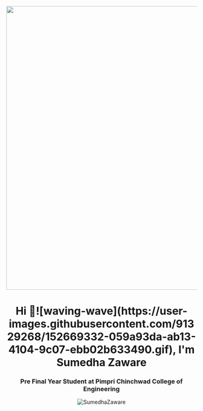 <p align="center">
<img src="https://user-images.githubusercontent.com/91329268/152631608-3668baf9-6afb-4d9e-bb68-e7df1b5cb071.gif" width="750">
</p>

<h1 align="center">Hi 👋![waving-wave](https://user-images.githubusercontent.com/91329268/152669332-059a93da-ab13-4104-9c07-ebb02b633490.gif), I'm Sumedha Zaware</h1>
<h3 align="center">Pre Final Year Student at Pimpri Chinchwad College of Engineering</h3>
<p align="center"> <img src="https://komarev.com/ghpvc/?username=SumedhaZaware&color=green" alt="SumedhaZaware" /> </p>
<!-- <p align="center">![](https://komarev.com/ghpvc/?username=SumedhaZaware&color=green)</p>  -->
